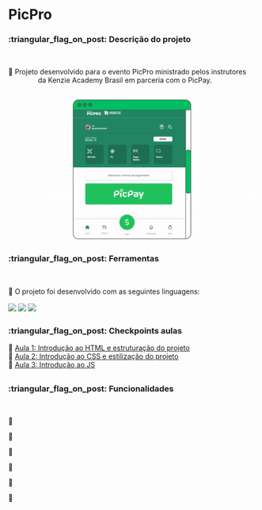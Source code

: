 # PicPro

<h3>:triangular_flag_on_post: Descrição do projeto</h3> <br>

:small_blue_diamond: Projeto desenvolvido para o evento PicPro ministrado pelos instrutores <br> &emsp;&emsp;&emsp;&emsp; da Kenzie Academy Brasil em parceria com o PicPay.

<br>

<img align="center" width="500px" src="https://raw.githubusercontent.com/camilaMrt/KENZIE---PicPay/684237cf8dc9635605823e389178b76a93cf4a8a/assets/projeto%20picpro.gif">

<br>

##

<h3>:triangular_flag_on_post: Ferramentas</h3> <br>

:small_blue_diamond: O projeto foi desenvolvido com as seguintes linguagens: &emsp;&emsp;

<div>
<img width="61" align="center" src="https://img.shields.io/badge/HTML5-E34F26?style=for-the-badge&logo=html5&logoColor=white">
<img width="53" align="center" src="https://img.shields.io/badge/CSS3-1572B6?style=for-the-badge&logo=css3&logoColor=white">
<img width="87" align="center" src="https://img.shields.io/badge/JavaScript-323330?style=for-the-badge&logo=javascript&logoColor=F7DF1E">
</div>

##

<h3>:triangular_flag_on_post: Checkpoints aulas</h3> 

:small_blue_diamond: [Aula 1: Introdução ao HTML e estruturação do projeto](https://kenzieacademybr.notion.site/Checkpoint-dffdc96f6a3f4db887713163d69fb756) <br>
:small_blue_diamond: [Aula 2: Introdução ao CSS e estilização do projeto](https://kenzieacademybr.notion.site/Checkpoint-b605faa196074f558ba5ef9a91d38919) <br>
:small_blue_diamond: [Aula 3: Introdução ao JS](https://kenzieacademybr.notion.site/Checkpoint-db6f7863c5194db48feffa58c6d22f42) <br>

##

<h3>:triangular_flag_on_post: Funcionalidades</h3> <br>

:small_blue_diamond:  

:small_blue_diamond: 

:small_blue_diamond: 

:small_blue_diamond: 

:small_blue_diamond: 

:small_blue_diamond: 
